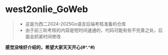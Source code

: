 # west2onlie_GoWeb

> - 这是为西二2024-2025Go语言后端考核准备的仓库
> - 由于前三轮考核的内容是短时间速通的，代码可能有些不完善之处，后面会抓紧时间修改

**感觉没啥好介绍的，希望大家天天开心(#^.^#)**
